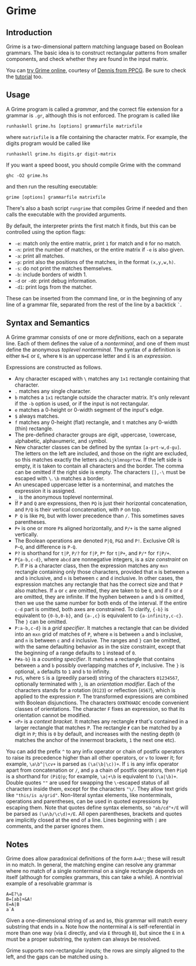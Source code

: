 # Grime

## Introduction

Grime is a two-dimensional pattern matching language based on Boolean grammars.
The basic idea is to construct rectangular patterns from smaller components, and check whether they are found in the input matrix.

You can [try Grime online](http://grime.tryitonline.net/), courtesy of [Dennis from PPCG](http://codegolf.stackexchange.com/users/12012/dennis).
Be sure to check the [tutorial](https://github.com/iatorm/grime/blob/master/tutorial.md) too.

## Usage

A Grime program is called  a _grammar_, and the correct file extension for a grammar is `.gr`, although this is not enforced.
The program is called like

    runhaskell grime.hs [options] grammarfile matrixfile

where `matrixfile` is a file containing the character matrix.
For example, the digits program would be called like

    runhaskell grime.hs digits.gr digit-matrix

If you want a speed boost, you should compile Grime with the command

	ghc -O2 grime.hs

and then run the resulting executable:

	grime [options] grammarfile matrixfile

There's also a bash script `rungrime` that compiles Grime if needed and then calls the executable with the provided arguments.

By default, the interpreter prints the first match it finds, but this can be controlled using the option flags:

- `-e`: match only the entire matrix, print `1` for match and `0` for no match.
- `-n`: print the number of matches, or the entire matrix if `-e` is also given.
- `-a`: print all matches.
- `-p`: print also the positions of the matches, in the format `(x,y,w,h)`.
- `-s`: do not print the matches themselves.
- `-b`: include borders of width 1.
- `-d` or `-d0`: print debug information.
- `-d1`: print logs from the matcher.

These can be inserted from the command line, or in the beginning of any line of a grammar file, separated from the rest of the line by a backtick `` ` ``.

## Syntax and Semantics

A Grime grammar consists of one or more _definitions_, each on a separate line.
Each of them defines the value of a _nonterminal_, and one of them must define the anonymous _toplevel nonterminal_.
The syntax of a definition is either `N=E` or `E`, where `N` is an uppercase letter and `E` is an _expression_.

Expressions are constructed as follows.

- Any character escaped with `\` matches any `1x1` rectangle containing that character.
- `.` matches any single character.
- `b` matches a `1x1` rectangle outside the character matrix. It's only relevant if the `-b` option is used, or if the input is not rectangular.
- `e` matches a 0-height or 0-width segment of the input's edge.
- `$` always matches.
- `f` matches any 0-height (flat) rectangle, and `t` matches any 0-width (thin) rectangle.
- The pre-defined character groups are `d`igit, `u`ppercase, `l`owercase, `a`lphabetic, alpha`n`umeric, and `s`ymbol.
- New character classes can be defined by the syntax `[a-prt-w,d-gu]`. The letters on the left are included, and those on the right are excluded, so this matches exactly the letters `abchijklmnoprtvw`. If the left side is empty, it is taken to contain all characters and the border. The comma can be omitted if the right side is empty. The characters `[],-\` must be escaped with `\`. `\b` matches a border.
- An unescaped uppercase letter is a nonterminal, and matches the expression it is assigned.
- `_` is the anonymous toplevel nonterminal.
- If `P` and `Q` are expressions, then `PQ` is just their horizontal concatenation, and `P/Q` is their vertical concatenation, with `P` on top.
- `P Q` is like `PQ`, but with lower precedence than `/`. This sometimes saves parentheses.
- `P+` is one or more `P`s aligned horizontally, and `P/+` is the same aligned vertically.
- The Boolean operations are denoted `P|Q`, `P&Q` and `P!`. Exclusive OR is `P~Q`, and difference is `P-Q`.
- `P?` is shorthand for `t|P`, `P/?` for `f|P`, `P*` for `t|P+`, and `P/*` for `f|P/+`.
- `P{a-b,c-d}`, where `abcd` are nonnegative integers, is a _size constraint_ on `P`. If `P` is a character class, then the expression matches any `mxn` rectangle containing only those characters, provided that `m` is between `a` and `b` inclusive, and `n` is between `c` and `d` inclusive. In other cases, the expression matches any rectangle that has the correct size and that `P` also matches. If `a` or `c` are omitted, they are taken to be `0`, and if `b` or `d` are omitted, they are infinite. If the hyphen between `a` and `b` is omitted, then we use the same number for both ends of the interval. If the entire `c-d` part is omitted, both axes are constrained. To clarify, `{-b}` is equivalent to `{0-b,0-b}`, and `{a-,c}` is equivalent to `{a-infinity,c-c}`. The `}` can be omitted.
- `P:a-b,c-d}` is a _grid specifier_. It matches a rectangle that can be divided into an `mxn` grid of matches of `P`, where `m` is between `a` and `b` inclusive, and `n` is between `c` and `d` inclusive. The ranges and `}` can be omitted, with the same defaulting behavior as in the size constraint, except that the beginning of a range defaults to `1` instead of `0`.
- `P#a-b}` is a _counting specifier_. It matches a rectangle that contains between `a` and `b` possibly overlapping matches of `P`, inclusive. The `}` is optional, `a` defaults to `1` and `b` to infinity.
- `PoS`, where `S` is a (greedily parsed) string of the characters `01234567`, optionally terminated with `}`, is an _orientation modifier_. Each of the characters stands for a rotation (`0123`) or reflection (`4567`), which is applied to the expression `P`. The transformed expressions are combined with Boolean disjunctions. The characters `OXNTKHADC` encode convenient classes of orientations. The character `F` fixes an expression, so that its orientation cannot be modified.
- `<P>` is a _context bracket_. It matches any rectangle **r** that's contained in a larger rectangle that matches `P`. The rectangle **r** can be matched by a digit in `P`; this is `0` by default, and increases with the nesting depth (`0` matches the anchor of the innermost brackets, `1` the next one etc).

You can add the prefix `^` to any infix operator or chain of postfix operators to raise its precedence higher than all other operators, or `v` to lower it; for example, `\a\b^|\cv+` is parsed as `(\a(\b|\c))+`.
If `i` is any infix operator apart from concatenation or `/`, and `p` a chain of postfix operators, then `PipQ` is a shorthand for `(PiQ)p`; for example, `\a|+\b` is equivalent to `(\a|\b)+`.
Double quotes `""` are used for swapping the `\`-escaped status of all characters inside them, except for the characters `"\/`.
They allow text grids like `"this/is a/grid"`.
Non-literal syntax elements, like nonterminals, operations and parentheses, can be used in quoted expressions by escaping them.
Note that quotes define syntax elements, so `"ab/cd"+/E` will be parsed as `(\a\b/\c\d)+/E`.
All open parentheses, brackets and quotes are implicitly closed at the end of a line.
Lines beginning with `|` are comments, and the parser ignores them.

## Notes

Grime does allow paradoxical definitions of the form `A=A!`; these will result in no match.
In general, the matching engine can resolve any grammar where no match of a single nonterminal on a single rectangle depends on itself (although for complex grammars, this can take a while).
A nontrivial example of a resolvable grammar is

    A=E?\a
    B=[ab]+&A!
    E=A|B
    a`A

Given a one-dimensional string of `a`s and `b`s, this grammar will match every substring that ends in `a`.
Note how the nonterminal `A` is self-referential in more than one way (via `E` directly, and via `E` through `B`), but since the `E` in `A` must be a proper substring, the system can always be resolved.

Grime supports non-rectangular inputs; the rows are simply aligned to the left, and the gaps can be matched using `b`.
